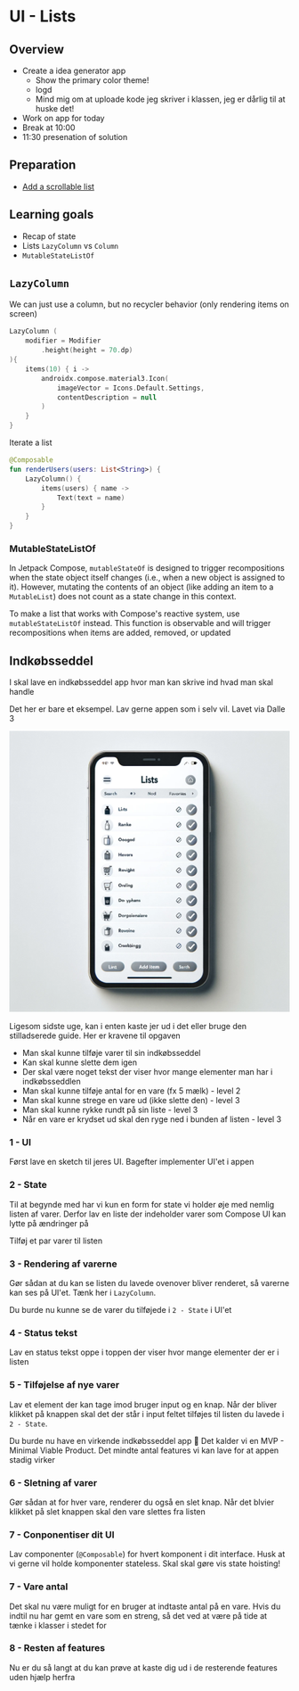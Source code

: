 # UI - Lists



## Overview

- Create a idea generator app
  - Show the primary color theme!
  - logd
  - Mind mig om at uploade kode jeg skriver i klassen, jeg er dårlig til at huske det!
- Work on app for today
- Break at 10:00
- 11:30 presenation of solution



## Preparation

- [Add a scrollable list](https://developer.android.com/codelabs/basic-android-kotlin-compose-training-add-scrollable-list?continue=https%3A%2F%2Fdeveloper.android.com%2Fcourses%2Fpathways%2Fandroid-basics-compose-unit-3-pathway-2%23codelab-https%3A%2F%2Fdeveloper.android.com%2Fcodelabs%2Fbasic-android-kotlin-compose-training-add-scrollable-list#1)



## Learning goals

- Recap of state
- Lists `LazyColumn` vs `Column`
- `MutableStateListOf`



## `LazyColumn`

We can just use a column, but no recycler behavior (only rendering items on screen)



```kotlin
LazyColumn (
    modifier = Modifier
        .height(height = 70.dp)
){
    items(10) { i ->
        androidx.compose.material3.Icon(
            imageVector = Icons.Default.Settings,
            contentDescription = null
        )
    }
}
```



Iterate a list

```kotlin
@Composable
fun renderUsers(users: List<String>) {
    LazyColumn() {
        items(users) { name ->
            Text(text = name)
        }
    }
}
```



### MutableStateListOf

In Jetpack Compose, `mutableStateOf` is designed to trigger  recompositions when the state object itself changes (i.e., when a new object is assigned to it). However, mutating the contents of an object  (like adding an item to a `MutableList`) does not count as a state change in this context.

To make a list that works with Compose's reactive system, use `mutableStateListOf` instead. This function is observable and will trigger recompositions when items are added, removed, or updated



<!--

## Multiple activities



### 1. Create `SecondActivity` Kotlin File

First, you need to create a new Kotlin file for your second activity:

1. In Android Studio, right-click on the `app/src/main/java/your/package/name/` directory in the Project panel.
2. Choose `New` > `Kotlin File/Class`.
3. Name the new class, e.g., `SecondActivity`, and select `File` from the kind options.



Inside the new SecondActivity write

```kotlin
package YOUR_PACKAGE_HERE

import android.os.Bundle
import androidx.activity.ComponentActivity
import androidx.activity.compose.setContent
import androidx.compose.material3.Text

class SecondActivity : ComponentActivity() {
    override fun onCreate(savedInstanceState: Bundle?) {
        super.onCreate(savedInstanceState)
        setContent {
            Text(text = "lol")
        }
    }
}
```

`YOUR_PACKAGE_HERE` could fx be `com.example.basiclayoutexercisesolutions`



### 2. Add the activity to the `manifests/AndroidManifest.xml` file

After the main activity add the following:

```xml
<activity android:name=".SecondActivity" />
```



### 3. Navigate to the activity

In your `MainActivity.kt`

Add the following code:

```kotlin
Button(onClick = {
    val intent = Intent(this@MainActivity, SecondActivity::class.java);
    startActivity(intent);
}) {
    Text(text = "navigate to other Activity")
}
```

This code adds a button that when clicked navigates to the new activity

-->



## Indkøbsseddel

I skal lave en indkøbsseddel app hvor man kan skrive ind hvad man skal handle

Det her er bare et eksempel. Lav gerne appen som i selv vil. Lavet via Dalle 3

![Indkøbsseddel app mockup](assets/27.png)



Ligesom sidste uge, kan i enten kaste jer ud i det eller bruge den stilladserede guide. Her er kravene til opgaven

- Man skal kunne tilføje varer til sin indkøbsseddel
- Kan skal kunne slette dem igen
- Der skal være noget tekst der viser hvor mange elementer man har i indkøbsseddlen
- Man skal kunne tilføje antal for en vare (fx 5 mælk) - level 2
- Man skal kunne strege en vare ud (ikke slette den) - level 3
- Man skal kunne rykke rundt på sin liste - level 3
- Når en vare er krydset ud skal den ryge ned i bunden af listen - level 3



### 1 - UI

Først lave en sketch til jeres UI. Bagefter implementer UI'et i appen



### 2 - State

Til at begynde med har vi kun en form for state vi holder øje med nemlig listen af varer. Derfor lav en liste der indeholder varer som Compose UI kan lytte på ændringer på

Tilføj et par varer til listen



### 3 - Rendering af varerne

Gør sådan at du kan se listen du lavede ovenover bliver renderet, så varerne kan ses på UI'et. Tænk her i `LazyColumn`. 

Du burde nu kunne se de varer du tilføjede i `2 - State` i UI'et



### 4 - Status tekst

Lav en status tekst oppe i toppen der viser hvor mange elementer der er i listen



### 5 - Tilføjelse af nye varer

Lav et element der kan tage imod bruger input og en knap. Når der bliver klikket på knappen skal det der står i input feltet tilføjes til listen du lavede i `2 - State`. 

Du burde nu have en virkende indkøbsseddel app 🎉 Det kalder vi en MVP - Minimal Viable Product. Det mindte antal features vi kan lave for at appen stadig virker



### 6 - Sletning af varer

Gør sådan at for hver vare, renderer du også en slet knap. Når det blvier klikket på slet knappen skal den vare slettes fra listen



### 7 - Conponentiser dit UI

Lav componenter (`@Composable`) for hvert komponent i dit interface. Husk at vi gerne vil holde komponenter stateless. Skal skal gøre vis state hoisting!



### 7 - Vare antal

Det skal nu være muligt for en bruger at indtaste antal på en vare. Hvis du indtil nu har gemt en vare som en streng, så det ved at være på tide at tænke i klasser i stedet for



### 8 - Resten af features

Nu er du så langt at du kan prøve at kaste dig ud i de resterende features uden hjælp herfra



